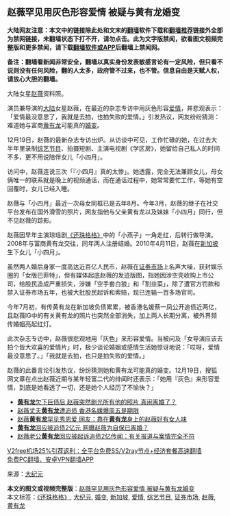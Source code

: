  <h2>赵薇罕见用灰色形容爱情 被疑与黄有龙婚变</h2> <p class="notice"><b>大陆网友注意：本文中的链接除此处和文末的<a href="https://github.com/bannedbook/fanqiang" >翻墙</a>软件下载和<a href="https://github.com/killgcd/justmysocks/blob/master/README.md">翻墙推荐</a>链接外全部为禁网链接，未翻墙状态下打不开，请勿点击。此为文字版禁闻，欲看图文视频完整版和更多禁闻，请下载<a href="https://github.com/bannedbook/fanqiang">翻墙软件或APP</a>后翻墙上禁闻网。</p><p>备注：翻墙看新闻非常安全，翻墙以真实身份发表敏感言论有一定风险，但只看不说则没有任何风险，翻的人太多，政府管不过来，也不管。信息自由是天赋人权，请放心大胆的翻墙。</b></p>  <div class="entry"> <p id="conimg">大陆女星<a href="https://www.bannedbook.org/bnews/tag/%e8%b5%b5%e8%96%87/" class="st_tag internal_tag" rel="tag" title="标签 赵薇 下的日志">赵薇</a>资料照。</p> <p>演员兼导演的<span class='wp_keywordlink_affiliate'><a href="https://www.bannedbook.org/" title="大陆" target="_blank">大陆</a></span>女星赵薇，在最近的杂志专访中用灰色形容<a href="https://www.bannedbook.org/bnews/tag/%e7%88%b1%e6%83%85/" class="st_tag internal_tag" rel="tag" title="标签 爱情 下的日志">爱情</a>，并悲观表示：「爱情最没意思了，我就是去拍，也拍失败的爱情。」引发热议，网友纷纷猜测：难道她与富商<a href="https://www.bannedbook.org/bnews/tag/%e9%bb%84%e6%9c%89%e9%be%99/" class="st_tag internal_tag" rel="tag" title="标签 黄有龙 下的日志">黄有龙</a>可能真的<a href="https://www.bannedbook.org/bnews/tag/%E5%A9%9A%E5%8F%98/" class="st_tag internal_tag" rel="tag" title="标签 婚变 下的日志">婚变</a>。</p> <p>12月19日，赵薇的最新杂志专访出炉。从访谈中可见，工作忙碌的她，在过去大半年里录制<a href="https://www.bannedbook.org/bnews/tag/%E7%BB%BC%E8%89%BA%E8%8A%82%E7%9B%AE/" class="st_tag internal_tag" rel="tag" title="标签 综艺节目 下的日志">综艺节目</a>、拍摄短剧、主演电视剧《学区房》，她留给自己私人的时间不多，更不用说陪伴女儿「小四月」。</p>  <p>访问中，赵薇连说三次「『小四月』真的太惨」。她透露，完全无法兼顾女儿，母女俩唯一的联系就是晚上的视频通话，而在通话过程中，她常常要忙工作，等她有空回覆时，女儿已经入睡。</p> <p>赵薇与「小四月」最近一次母女同框已是去年8月。今年3月，赵薇的继子在社交平台发布在国外滑雪的照片，网友指他与父亲黄有龙以及妹妹「小四月」同行，但不见赵薇的踪影。</p> <p>赵薇因早年主演琼瑶剧<a href="https://www.bannedbook.org/bnews/tag/%E3%80%8A%E8%BF%98%E7%8F%A0%E6%A0%BC%E6%A0%BC%E3%80%8B/" class="st_tag internal_tag" rel="tag" title="标签 《还珠格格》 下的日志">《还珠格格》</a>中的「小燕子」一角走红，后转行做导演。2008年与富商黄有龙交往，同年两人注册结婚。2010年4月11日，赵薇在<a href="https://www.bannedbook.org/bnews/tag/%e6%96%b0%e5%8a%a0%e5%9d%a1/" class="st_tag internal_tag" rel="tag" title="标签 新加坡 下的日志">新加坡</a>生下女儿「小四月」。</p>  <p>虽然两人婚后身家一度高达近百亿人民币，赵薇在<a href="https://www.bannedbook.org/bnews/tag/%E8%AF%81%E5%88%B8%E5%B8%82%E5%9C%BA/" class="st_tag internal_tag" rel="tag" title="标签 证券市场 下的日志">证券市场</a>上名声大噪，获封娱乐圈的「女版巴菲特」，但有媒体起底赵薇的发迹版图，指她因涉空壳收购上市公司，给股民造成严重损失，涉嫌「空手套白狼」和「割韭菜」，除了遭官方罚款和禁入证券市场五年，也被大批股民起诉和索赔，现已连输一百多场官司。</p> <p>今年7月初，有传黄有龙在新加坡负债累累，被香港名媛蔡一凤公开追债近两亿，且赵薇IG中的有关黄有龙的照片也突然全部消失，加上两人长期分离，被外界频传婚姻亮起红灯。</p> <p>此次杂志专访中，赵薇很悲观地用「灰色」来形容爱情。当被问及「女导演应该去拍个皆大欢喜的爱情片」时，极少谈论婚姻或感情生活她惊讶地说：「哎呀，爱情最没意思了。」「我就是去拍，也只是拍失败的爱情。」</p>  <p>赵薇的此番言论引发热议，纷纷猜测她和黄有龙可能真的婚变。12月19日，搜狐网文章在点出赵薇近期与某年轻富二代的绯闻时还表示：「她用『灰色』来形容爱情，到底是她看透了一切，还是她个人经历了不愉快？」</p> <ul class='op-related-articles' title='相关阅读'> <li><a href='https://www.bannedbook.org/bnews/yule/20200704/1355466.html' target='_blank'><b>黄有龙</b>欠下巨债后 赵薇突然删光所有他的照片 真闹离婚了？</a></li> <li><a href='https://www.bannedbook.org/bnews/yule/20200513/1327798.html' target='_blank'>赵薇丈夫<b>黄有龙</b>遭追债 香港名媛爆周五是期限</a></li> <li><a href='https://www.bannedbook.org/bnews/yule/20200417/1313938.html' target='_blank'>赵薇<b>黄有龙</b>罕见秀恩爱 网友：靠在<b>黄有龙</b>身上的赵薇好有女人味</a></li> <li><a href='https://www.bannedbook.org/bnews/yule/20191214/1240877.html' target='_blank'><b>黄有龙</b>回应被追债2亿元 网曝赵薇为自保已离婚？</a></li> <li><a href='https://www.bannedbook.org/bnews/yule/20191214/1240777.html' target='_blank'>赵薇老公<b>黄有龙</b>回应被起诉追债2亿传闻：有关报道与案情完全不符</a></li> </ul> <p class="texttj"> <a href="https://github.com/bannedbook/fanqiang/wiki/V2ray%E6%9C%BA%E5%9C%BA" target="_blank">V2free机场25%引荐返利：全平台免费SS/V2ray节点+经济套餐高速翻墙</a><br/> <a href="https://github.com/bannedbook/fanqiang/wiki/%E7%A6%81%E9%97%BB%E7%BD%91%E5%AE%89%E5%8D%93%E7%BF%BB%E5%A2%99%E6%96%B0%E9%97%BBAPP" target="_blank">免费PC翻墙、安卓VPN翻墙APP</a></p><p> 来源：<span class='wp_keywordlink_affiliate'><a href="http://www.epochtimes.com/" title="大纪元" target="_blank">大纪元</a></span> </p><a name='sharetosocial'></a>       <div><b>本文的图文或视频完整版</b>：<a href='https://www.bannedbook.org/bnews/cbnews/20201221/1452108.html'>赵薇罕见用灰色形容爱情 被疑与黄有龙婚变</a></div>  </div><!--END ENTRY--> <div class="postfooter"> <div>本文标签：<a href="https://www.bannedbook.org/bnews/tag/%E3%80%8A%E8%BF%98%E7%8F%A0%E6%A0%BC%E6%A0%BC%E3%80%8B/" rel="tag">《还珠格格》</a>, <a href="https://www.bannedbook.org/bnews/tag/%e5%a4%a7%e7%ba%aa%e5%85%83/" rel="tag">大纪元</a>, <a href="https://www.bannedbook.org/bnews/tag/%E5%A9%9A%E5%8F%98/" rel="tag">婚变</a>, <a href="https://www.bannedbook.org/bnews/tag/%e6%96%b0%e5%8a%a0%e5%9d%a1/" rel="tag">新加坡</a>, <a href="https://www.bannedbook.org/bnews/tag/%e7%88%b1%e6%83%85/" rel="tag">爱情</a>, <a href="https://www.bannedbook.org/bnews/tag/%E7%BB%BC%E8%89%BA%E8%8A%82%E7%9B%AE/" rel="tag">综艺节目</a>, <a href="https://www.bannedbook.org/bnews/tag/%E8%AF%81%E5%88%B8%E5%B8%82%E5%9C%BA/" rel="tag">证券市场</a>, <a href="https://www.bannedbook.org/bnews/tag/%e8%b5%b5%e8%96%87/" rel="tag">赵薇</a>, <a href="https://www.bannedbook.org/bnews/tag/%e9%bb%84%e6%9c%89%e9%be%99/" rel="tag">黄有龙</a></div>  </div><!--END POSTFOOTER--> 